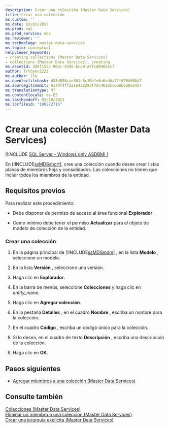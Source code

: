 ```yaml
---
description: Crear una colección (Master Data Services)
title: Crear una colección
ms.custom: ''
ms.date: 03/01/2017
ms.prod: sql
ms.prod_service: mds
ms.reviewer: ''
ms.technology: master-data-services
ms.topic: conceptual
helpviewer_keywords:
- creating collections [Master Data Services]
- collections [Master Data Services], creating
ms.assetid: 3d4f152c-863c-4385-bca9-a9fcd0402e1f
author: lrtoyou1223
ms.author: lle
ms.openlocfilehash: d33d856cae301c8c30efe6a6edda12f676b90bb7
ms.sourcegitcommit: 917df4ffd22e4a229af7dc481dcce3ebba0aa4d7
ms.translationtype: MT
ms.contentlocale: es-ES
ms.lasthandoff: 02/10/2021
ms.locfileid: "100272716"
---
```

# <a name="create-a-collection-master-data-services"></a>Crear una colección (Master Data Services)

[!INCLUDE [SQL Server - Windows only ASDBMI  ](../includes/applies-to-version/sql-windows-only-asdbmi.md)]

  En [!INCLUDE[ssMDSshort](../includes/ssmdsshort-md.md)], cree una colección cuando desee crear listas planas de miembros hoja y consolidados. Las colecciones no tienen que incluir todos los miembros de la entidad.  
  
## <a name="prerequisites"></a>Requisitos previos  
 Para realizar este procedimiento:  
  
-   Debe disponer de permiso de acceso al área funcional **Explorador** .  
  
-   Como mínimo debe tener el permiso **Actualizar** para el objeto de modelo de colección de la entidad.  
  
### <a name="to-create-a-collection"></a>Crear una colección  
  
1.  En la página principal de [!INCLUDE[ssMDSmdm](../includes/ssmdsmdm-md.md)] , en la lista **Modelo** , seleccione un modelo.  
  
2.  En la lista **Versión** , seleccione una versión.  
  
3.  Haga clic en **Explorador**.  
  
4.  En la barra de menús, seleccione **Colecciones** y haga clic en *entity_name*.  
  
5.  Haga clic en **Agregar colección**.  
  
6.  En la pestaña **Detalles** , en el cuadro **Nombre** , escriba un nombre para la colección.  
  
7.  En el cuadro **Código** , escriba un código único para la colección.  
  
8.  Si lo desea, en el cuadro de texto **Descripción** , escriba una descripción de la colección.  
  
9. Haga clic en **OK**.  
  
## <a name="next-steps"></a>Pasos siguientes  
  
-   [Agregar miembros a una colección &#40;Master Data Services&#41;](../master-data-services/add-members-to-a-collection-master-data-services.md)  
  
## <a name="see-also"></a>Consulte también  
 [Colecciones &#40;Master Data Services&#41;](../master-data-services/collections-master-data-services.md)   
 [Eliminar un miembro o una colección &#40;Master Data Services&#41;](../master-data-services/delete-a-member-or-collection-master-data-services.md)   
 [Crear una jerarquía explícita &#40;Master Data Services&#41;](../master-data-services/create-an-explicit-hierarchy-master-data-services.md)  
  
  
